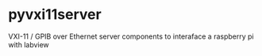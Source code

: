 pyvxi11server
===========

VXI-11 / GPIB over Ethernet server components to interaface a raspberry pi with labview

